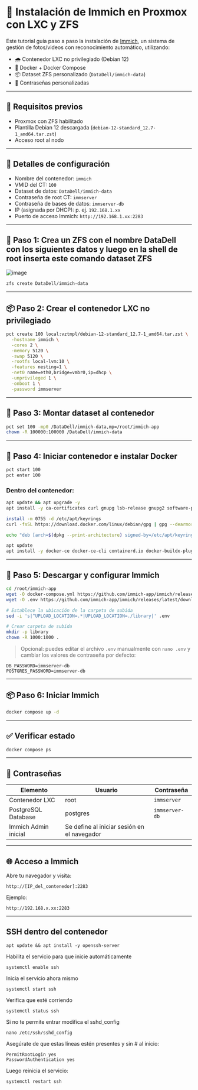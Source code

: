 # 🚀 Instalación de Immich en Proxmox con LXC y ZFS

Este tutorial guía paso a paso la instalación de [Immich](https://github.com/immich-app/immich), un sistema de gestión de fotos/videos con reconocimiento automático, utilizando:

- 🌧️ Contenedor LXC no privilegiado (Debian 12)
- 🧠 Docker + Docker Compose
- 📦 Dataset ZFS personalizado (`DataDell/immich-data`)
- 🔐 Contraseñas personalizadas

---

## 🔧 Requisitos previos

- Proxmox con ZFS habilitado
- Plantilla Debian 12 descargada (`debian-12-standard_12.7-1_amd64.tar.zst`)
- Acceso root al nodo

---

## 📝 Detalles de configuración

- Nombre del contenedor: `immich`
- VMID del CT: `100`
- Dataset de datos: `DataDell/immich-data`
- Contraseña de root CT: `immserver`
- Contraseña de bases de datos: `immserver-db`
- IP (asignada por DHCP): p. ej. `192.168.1.xx`
- Puerto de acceso Immich: `http://192.168.1.xx:2283`

---

## 🧱 Paso 1: Crea un ZFS con el nombre DataDell con los siguientes datos y luego en la shell de root inserta este comando dataset ZFS

![image](https://github.com/user-attachments/assets/942aa373-c897-4f80-9956-2441e9910cc8)

```bash
zfs create DataDell/immich-data
```

---

## 📦 Paso 2: Crear el contenedor LXC no privilegiado

```bash
pct create 100 local:vztmpl/debian-12-standard_12.7-1_amd64.tar.zst \
  -hostname immich \
  -cores 2 \
  -memory 5120 \
  -swap 5120 \
  -rootfs local-lvm:10 \
  -features nesting=1 \
  -net0 name=eth0,bridge=vmbr0,ip=dhcp \
  -unprivileged 1 \
  -onboot 1 \
  -password immserver
```

---

## 🔗 Paso 3: Montar dataset al contenedor

```bash
pct set 100 -mp0 /DataDell/immich-data,mp=/root/immich-app
chown -R 100000:100000 /DataDell/immich-data
```

---

## 🚀 Paso 4: Iniciar contenedor e instalar Docker

```bash
pct start 100
pct enter 100
```

### Dentro del contenedor:

```bash
apt update && apt upgrade -y
apt install -y ca-certificates curl gnupg lsb-release gnupg2 software-properties-common

install -m 0755 -d /etc/apt/keyrings
curl -fsSL https://download.docker.com/linux/debian/gpg | gpg --dearmor -o /etc/apt/keyrings/docker.gpg

echo "deb [arch=$(dpkg --print-architecture) signed-by=/etc/apt/keyrings/docker.gpg] https://download.docker.com/linux/debian $(lsb_release -cs) stable" | tee /etc/apt/sources.list.d/docker.list > /dev/null

apt update
apt install -y docker-ce docker-ce-cli containerd.io docker-buildx-plugin docker-compose-plugin
```

---

## 📅 Paso 5: Descargar y configurar Immich

```bash
cd /root/immich-app
wget -O docker-compose.yml https://github.com/immich-app/immich/releases/latest/download/docker-compose.yml
wget -O .env https://github.com/immich-app/immich/releases/latest/download/example.env

# Establece la ubicación de la carpeta de subida
sed -i 's|^UPLOAD_LOCATION=.*|UPLOAD_LOCATION=./library|' .env

# Crear carpeta de subida
mkdir -p library
chown -R 1000:1000 .
```

> Opcional: puedes editar el archivo `.env` manualmente con `nano .env` y cambiar los valores de contraseña por defecto:

```
DB_PASSWORD=immserver-db
POSTGRES_PASSWORD=immserver-db
```

---

## 📦 Paso 6: Iniciar Immich

```bash
docker compose up -d
```

---

## ✅ Verificar estado

```bash
docker compose ps
```

---

## 🔐 Contraseñas

| Elemento             | Usuario      | Contraseña        |
|----------------------|--------------|-------------------|
| Contenedor LXC       | root         | `immserver`       |
| PostgreSQL Database  | postgres     | `immserver-db`    |
| Immich Admin inicial | Se define al iniciar sesión en el navegador |

---

## 🌐 Acceso a Immich

Abre tu navegador y visita:

```
http://[IP_del_contenedor]:2283
```

Ejemplo:

```
http://192.168.x.xx:2283
```

---

## SSH dentro del contenedor
```
apt update && apt install -y openssh-server
```

Habilita el servicio para que inicie automáticamente
```
systemctl enable ssh
```

Inicia el servicio ahora mismo
```
systemctl start ssh
```

Verifica que esté corriendo
```
systemctl status ssh
```

Si no te permite entrar modifica el sshd_config
```
nano /etc/ssh/sshd_config
```

Asegúrate de que estas líneas estén presentes y sin # al inicio:

```
PermitRootLogin yes
PasswordAuthentication yes
```
Luego reinicia el servicio:
```
systemctl restart ssh
```

